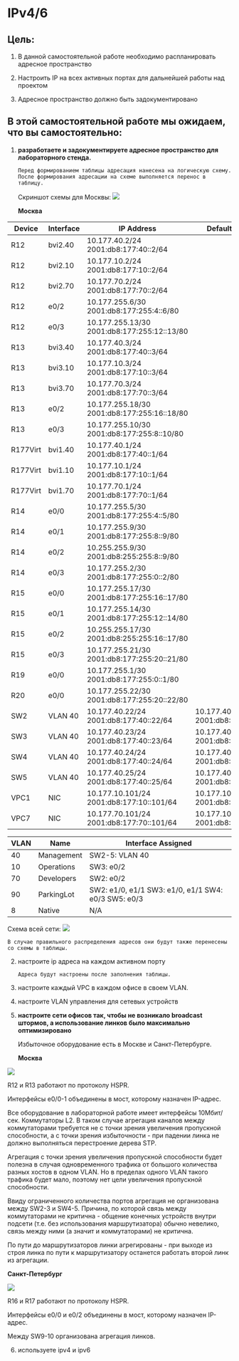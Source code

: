 # IPv4/6

## Цель:

1. В данной самостоятельной работе необходимо распланировать адресное пространство

2. Настроить IP на всех активных портах для дальнейшей работы над проектом

3. Адресное пространство должно быть задокументировано

## В этой самостоятельной работе мы ожидаем, что вы самостоятельно:

1. **разработаете и задокументируете адресное пространство для лабораторного стенда.**
   
   ```
   Перед формированием таблицы адресация нанесена на логическую схему. После формирования адресации на схеме выполняется перенос в таблицу.
   ```
   
   Скриншот схемы для Москвы:
   ![](screenshots/2021-04-08-21-53-03-image.png)
   
   **Москва**

| Device   | Interface | IP Address                                      | Default Gateway                          |
| -------- | --------- | ----------------------------------------------- | ---------------------------------------- |
| R12      | bvi2.40   | 10.177.40.2/24<br/>2001:db8:177:40::2/64        |                                          |
| R12      | bvi2.10   | 10.177.10.2/24<br/>2001:db8:177:10::2/64        |                                          |
| R12      | bvi2.70   | 10.177.70.2/24<br/>2001:db8:177:70::2/64        |                                          |
| R12      | e0/2      | 10.177.255.6/30<br/>2001:db8:177:255:4::6/80    |                                          |
| R12      | e0/3      | 10.177.255.13/30<br/>2001:db8:177:255:12::13/80 |                                          |
| R13      | bvi3.40   | 10.177.40.3/24<br/>2001:db8:177:40::3/64        |                                          |
| R13      | bvi3.10   | 10.177.10.3/24<br/>2001:db8:177:10::3/64        |                                          |
| R13      | bvi3.70   | 10.177.70.3/24<br/>2001:db8:177:70::3/64        |                                          |
| R13      | e0/2      | 10.177.255.18/30<br/>2001:db8:177:255:16::18/80 |                                          |
| R13      | e0/3      | 10.177.255.10/30<br/>2001:db8:177:255:8::10/80  |                                          |
| R177Virt | bvi1.40   | 10.177.40.1/24<br/>2001:db8:177:40::1/64        |                                          |
| R177Virt | bvi1.10   | 10.177.10.1/24<br/>2001:db8:177:10::1/64        |                                          |
| R177Virt | bvi1.70   | 10.177.70.1/24<br/>2001:db8:177:70::1/64        |                                          |
| R14      | e0/0      | 10.177.255.5/30<br/>2001:db8:177:255:4::5/80    |                                          |
| R14      | e0/1      | 10.177.255.9/30<br/>2001:db8:177:255:8::9/80    |                                          |
| R14      | e0/2      | 10.255.255.9/30<br/>2001:db8:255:255:8::9/80    |                                          |
| R14      | e0/3      | 10.177.255.2/30<br/>2001:db8:177:255:0::2/80    |                                          |
| R15      | e0/0      | 10.177.255.17/30<br/>2001:db8:177:255:16::17/80 |                                          |
| R15      | e0/1      | 10.177.255.14/30<br/>2001:db8:177:255:12::14/80 |                                          |
| R15      | e0/2      | 10.255.255.17/30<br/>2001:db8:255:255:16::17/80 |                                          |
| R15      | e0/3      | 10.177.255.21/30<br/>2001:db8:177:255:20::21/80 |                                          |
| R19      | e0/0      | 10.177.255.1/30<br/>2001:db8:177:255:0::1/80    |                                          |
| R20      | e0/0      | 10.177.255.22/30<br/>2001:db8:177:255:20::22/80 |                                          |
| SW2      | VLAN 40   | 10.177.40.22/24<br/>2001:db8:177:40::22/64      | 10.177.40.1/24<br/>2001:db8:177:40::1/64 |
| SW3      | VLAN 40   | 10.177.40.23/24<br/>2001:db8:177:40::23/64      | 10.177.40.1/24<br/>2001:db8:177:40::1/64 |
| SW4      | VLAN 40   | 10.177.40.24/24<br/>2001:db8:177:40::24/64      | 10.177.40.1/24<br/>2001:db8:177:40::1/64 |
| SW5      | VLAN 40   | 10.177.40.25/24<br/>2001:db8:177:40::25/64      | 10.177.40.1/24<br/>2001:db8:177:40::1/64 |
| VPC1     | NIC       | 10.177.10.101/24<br/>2001:db8:177:10::101/64    | 10.177.10.1/24<br/>2001:db8:177:10::1/64 |
| VPC7     | NIC       | 10.177.70.101/24<br/>2001:db8:177:70::101/64    | 10.177.10.1/24<br/>2001:db8:177:70::1/64 |

| VLAN | Name       | Interface Assigned                                  |
| ---- | ---------- | --------------------------------------------------- |
| 40   | Management | SW2-5: VLAN 40                                      |
| 10   | Operations | SW3: e0/2                                           |
| 70   | Developers | SW2: e0/2                                           |
| 90   | ParkingLot | SW2: e1/0, e1/1 SW3: e1/0, e1/1 SW4: e0/3 SW5: e0/3 |
| 8    | Native     | N/A                                                 |

   Схема всей сети:
![](screenshots/2021-04-08-21-57-16-image.png)

```
В случае правильного распределения адресов они будут также перенесены со схемы в таблицы.
```

2. настроите ip адреса на каждом активном порту
   
   ```
   Адреса будут настроены после заполнения таблицы.
   ```

3. настроите каждый VPC в каждом офисе в своем VLAN.

4. настроите VLAN управления для сетевых устройств

5. **настроите сети офисов так, чтобы не возникало broadcast штормов, а использование линков было максимально оптимизировано**
   
   Избыточное оборудование есть в Москве и Санкт-Петербурге.
   
   **Москва**

![](screenshots/2021-04-08-19-33-11-image.png)

   R12 и R13 работают по протоколу HSPR.

   Интерфейсы e0/0-1 объединены в мост, которому назначен IP-адрес.

   Все оборудование в лабораторной работе имеет интерфейсы 10Мбит/сек. Коммутаторы L2. В таком случае агрегация каналов между коммутаторами требуется не с точки зрения увеличения пропускной способности, а с точки зрения избыточности - при падении линка не должно выполняться перестроение дерева STP.

   Агрегация с точки зрения увеличения пропускной способности будет полезна в случая одновременного трафика от большого количества разных хостов в одном VLAN. Но в пределах одного VLAN такого трафика будет мало, поэтому нет цели увеличения пропускной способности.

   Ввиду ограниченного количества портов агрегация не организована между SW2-3 и SW4-5. Причина, по которой связь между коммутаторами не критична - общение конечных устройств внутри подсети (т.е. без использования маршрутизатора) обычно невелико, связь между ними (а значит и коммутаторами) не критична.

   По пути до маршрутизаторов линки агрегированы - при выходе из строя линка по пути к маршрутизатору останется работать второй линк из агрегации.

**Санкт-Петербург**

![](screenshots/2021-04-08-19-54-50-image.png)

R16 и R17 работают по протоколу HSPR.

Интерфейсы e0/0 и e0/2 объединены в мост, которому назначен IP-адрес.

Между SW9-10 организована агрегация линков.

6. используете ipv4 и ipv6

